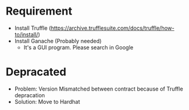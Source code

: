# Requirement
- Install Truffle (https://archive.trufflesuite.com/docs/truffle/how-to/install/)
- Install Ganache (Probably needed)
  - It's a GUI program. Please search in Google

# Depracated
- Problem: Version Mismatched between contract because of Truffle depracation
- Solution: Move to Hardhat